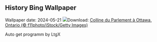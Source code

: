 ## History Bing Wallpaper
Wallpaper date: 2024-05-21
![](https://www.bing.com/th?id=OHR.OttawaParliamentHill_FR-CA4060254535_UHD.jpg&w=1000)Download: [Colline du Parlement à Ottawa, Ontario (© f11photo/iStock/Getty Images)](https://www.bing.com/th?id=OHR.OttawaParliamentHill_FR-CA4060254535_UHD.jpg)

Auto get programm by LtgX
